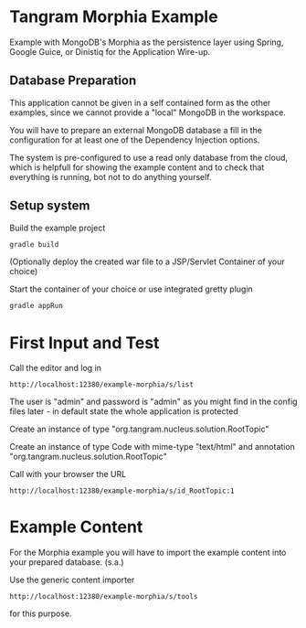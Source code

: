 # Tangram Morphia Example

Example with MongoDB's Morphia as the persistence layer using Spring, Google 
Guice, or Dinistiq for the  Application Wire-up.

## Database Preparation

This application cannot be given in a self contained form as the other 
examples, since we cannot provide a "local" MongoDB in the workspace.

You will have to prepare an external MongoDB database a fill in the 
configuration for at least one of the Dependency Injection options.

The system is pre-configured to use a read only database from the cloud, which
is helpfull for showing the example content and to check that everything is running,
bot not to do anything yourself.

## Setup system

Build the example project

```bash
gradle build
```

(Optionally deploy the created war file to a JSP/Servlet Container of your choice)

Start the container of your choice or use integrated gretty plugin

```bash
gradle appRun
```

# First Input and Test

Call the editor and log in

```
http://localhost:12380/example-morphia/s/list
```

The user is "admin" and password is "admin" as you might find in the config files
later - in default state the whole application is protected

Create an instance of type "org.tangram.nucleus.solution.RootTopic"

Create an instance of type Code with mime-type "text/html" and annotation
"org.tangram.nucleus.solution.RootTopic"

Call with your browser the URL

```
http://localhost:12380/example-morphia/s/id_RootTopic:1
```

# Example Content

For the Morphia example you will have to import  the example content into your
prepared database. (s.a.)

Use the generic content importer

```
http://localhost:12380/example-morphia/s/tools
```

for this purpose.
